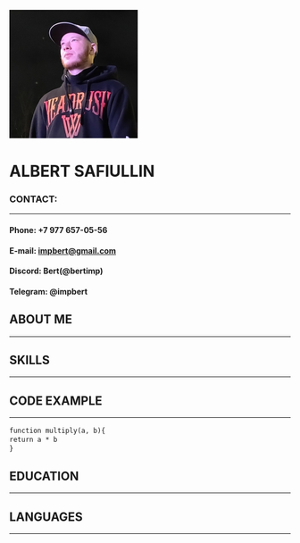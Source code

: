 ![photo](photo.jpg)
# ALBERT SAFIULLIN
### CONTACT:
---
#### Phone: +7 977 657-05-56
#### E-mail: impbert@gmail.com
#### Discord: Bert(@bertimp)
#### Telegram: @impbert

## ABOUT ME
---
## SKILLS
---
## CODE EXAMPLE
---
    function multiply(a, b){
    return a * b
	}
## EDUCATION
---
## LANGUAGES
---